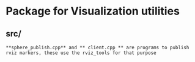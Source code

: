 # Package for Visualization utilities 

## src/
    **sphere_publish.cpp** and ** client.cpp ** are programs to publish rviz markers, these use the rviz_tools for that purpose 
